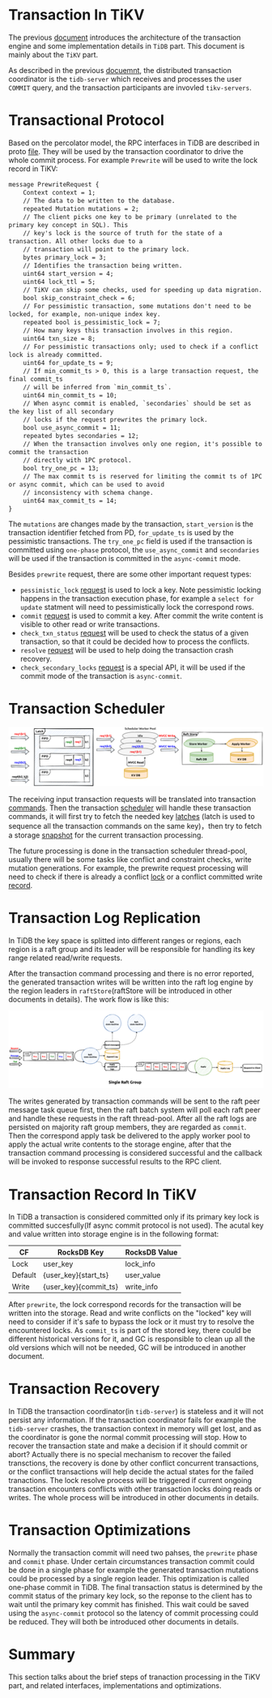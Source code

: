 # Transaction In TiKV

The previous [document](./transaction.md) introduces the architecture of the transaction engine and some implementation details in `TiDB` part. This document is mainly about the `TiKV` part.

As described in the previous [docuemnt](./transaction.md), the distributed transaction coordinator is the `tidb-server` which receives and processes the user `COMMIT` query, and the transaction participants are invovled `tikv-servers`.

# Transactional Protocol

Based on the percolator model, the RPC interfaces in TiDB are described in proto [file](https://github.com/pingcap/kvproto/blob/0f5764a128ad77ccf0a5b0ce0d6e2bfa50a108ce/proto/kvrpcpb.proto#L77). They will be used by the transaction coordinator to drive the whole commit process. For example `Prewrite` will be used to write the lock record in TiKV:
```
message PrewriteRequest {
    Context context = 1;
    // The data to be written to the database.
    repeated Mutation mutations = 2;
    // The client picks one key to be primary (unrelated to the primary key concept in SQL). This
    // key's lock is the source of truth for the state of a transaction. All other locks due to a
    // transaction will point to the primary lock.
    bytes primary_lock = 3;
    // Identifies the transaction being written.
    uint64 start_version = 4;
    uint64 lock_ttl = 5;
    // TiKV can skip some checks, used for speeding up data migration.
    bool skip_constraint_check = 6;
    // For pessimistic transaction, some mutations don't need to be locked, for example, non-unique index key.
    repeated bool is_pessimistic_lock = 7;
    // How many keys this transaction involves in this region.
    uint64 txn_size = 8;
    // For pessimistic transactions only; used to check if a conflict lock is already committed.
    uint64 for_update_ts = 9;
    // If min_commit_ts > 0, this is a large transaction request, the final commit_ts
    // will be inferred from `min_commit_ts`.
    uint64 min_commit_ts = 10;
    // When async commit is enabled, `secondaries` should be set as the key list of all secondary
    // locks if the request prewrites the primary lock.
    bool use_async_commit = 11;
    repeated bytes secondaries = 12;
    // When the transaction involves only one region, it's possible to commit the transaction
    // directly with 1PC protocol.
    bool try_one_pc = 13;
    // The max commit ts is reserved for limiting the commit ts of 1PC or async commit, which can be used to avoid
    // inconsistency with schema change.
    uint64 max_commit_ts = 14;
}
```

The `mutations` are changes made by the transaction, `start_version` is the transaction identifier fetched from PD, `for_update_ts` is used by the pessimistic transactions. The `try_one_pc` field is used if the transaction is committed using `one-phase` protocol, the `use_async_commit` and `secondaries` will be used if the transaction is committed in the `async-commit` mode.

Besides `prewrite` request, there are some other important request types:
- `pessimistic_lock` [request](https://github.com/pingcap/kvproto/blob/0f5764a128ad77ccf0a5b0ce0d6e2bfa50a108ce/proto/kvrpcpb.proto#L125) is used to lock a key. Note pessimistic locking happens in the transaction execution phase, for example a `select for update` statment will need to pessimistically lock the correspond rows.
- `commit` [request](https://github.com/pingcap/kvproto/blob/0f5764a128ad77ccf0a5b0ce0d6e2bfa50a108ce/proto/kvrpcpb.proto#L268) is used to commit a key. After commit the write content is visible to other read or write transactions.
- `check_txn_status` [request](https://github.com/pingcap/kvproto/blob/master/proto/kvrpcpb.proto#L206) will be used to check the status of a given transaction, so that it could be decided how to process the conflicts.
- `resolve` [request](https://github.com/pingcap/kvproto/blob/0f5764a128ad77ccf0a5b0ce0d6e2bfa50a108ce/proto/kvrpcpb.proto#L374) will be used to help doing the transaction crash recovery.
- `check_secondary_locks` [request](https://github.com/pingcap/kvproto/blob/master/proto/kvrpcpb.proto#L247) is a special API, it will be used if the commit mode of the transaction is `async-commit`.

# Transaction Scheduler

![transaction-scheduler](../img/transaction_scheduler.png)

The receiving input transaction requests will be translated into transaction [commands](https://github.com/tikv/tikv/blob/6be3893f7f787b04bf34d99d1369092404ab5cfc/src/storage/txn/commands/mod.rs#L114). Then the transaction [scheduler](https://github.com/tikv/tikv/blob/6be3893f7f787b04bf34d99d1369092404ab5cfc/src/storage/txn/scheduler.rs#L286) will handle these transaction commands, it will first try to fetch the needed key [latches](https://github.com/tikv/tikv/blob/6be3893f7f787b04bf34d99d1369092404ab5cfc/src/storage/txn/latch.rs#L22) (latch is used to sequence all the transaction commands on the same key)，then try to fetch a storage [snapshot](https://github.com/tikv/tikv/blob/6be3893f7f787b04bf34d99d1369092404ab5cfc/components/tikv_kv/src/lib.rs#L191) for the current transaction processing.

The future processing is done in the transaction scheduler thread-pool, usually there will be some tasks like conflict and constraint checks, write mutation generations. For example, the prewrite request processing will need to check if there is already a conflict [lock](https://github.com/tikv/tikv/blob/6be3893f7f787b04bf34d99d1369092404ab5cfc/src/storage/txn/actions/prewrite.rs#L45) or a conflict committed write [record](https://github.com/tikv/tikv/blob/6be3893f7f787b04bf34d99d1369092404ab5cfc/src/storage/txn/actions/prewrite.rs#L59).

# Transaction Log Replication

In TiDB the key space is splitted into different ranges or regions, each region is a raft group and its leader will be responsible for handling its key range related read/write requests. 

After the transaction command processing and there is no error reported, the generated transaction writes will be written into the raft log engine by the region leaders in `raftStore`(raftStore will be introduced in other documents in details). The work flow is like this:

![raftStore](../img/raftStore.png)

The writes generated by transaction commands will be sent to the raft peer message task queue first, then the raft batch system will poll each raft peer and handle these requests in the raft thread-pool. After all the raft logs are persisted on majority raft group members, they are regarded as `commit`. Then the correspond apply task be delivered to the apply worker pool to apply the actual write contents to the storage engine, after that the transaction command processing is considered successful and the callback will be invoked to response successful results to the RPC client.


# Transaction Record In TiKV

In TiDB a transaction is considered committed only if its primary key lock is committed succesfully(If async commit protocol is not used). The acutal key and value written into storage engine is in the following format:


| CF	| RocksDB Key |	RocksDB Value |
| ---   | --- | --- |
|Lock	 |user_key	 | lock_info |
|Default |{user_key}{start_ts}	| user_value |
|Write	 |{user_key}{commit_ts}	| write_info |

After `prewrite`, the lock correspond records for the transaction will be written into the storage. Read and write conflicts on the "locked" key will need to consider if it's safe to bypass the lock or it must try to resolve the encountered locks. As `commit_ts` is part of the stored key, there could be different historical versions for it, and GC is responsible to clean up all the old versions which will not be needed, GC will be introduced in another document.

# Transaction Recovery

In TiDB the transaction coordinator(in `tidb-server`) is stateless and it will not persist any information. If the transaction coordinator fails for example the `tidb-server` crashes, the transaction context in memory will get lost, and as the coordinator is gone the normal commit processing will stop. How to recover the transaction state and make a decision if it should commit or abort? Actually there is no special mechanism to recover the failed transctions, the recovery is done by other conflict concurrent transactions, or the conflict transactions will help decide the actual states for the failed tranactions. The lock resolve process will be triggered if current ongoing transaction encounters conflicts with other transaction locks doing reads or writes. The whole process will be introduced in other documents in details.

# Transaction Optimizations

Normally the transaction commit will need two pahses, the `prewrite` phase and `commit` phase. Under certain circumstances transaction commit could be done in a single phase for example the generated transaction mutations could be processed by a single region leader. This optimization is called one-phase commit in TiDB. The final transaction status is determined by the commit status of the primary key lock, so the reponse to the client has to wait until the primary key commit has finished. This wait could be saved using the `async-commit` protocol so the latency of commit processing could be reduced. They will both be introduced other documents in details.

# Summary

This section talks about the brief steps of tranaction processing in the TiKV part, and related interfaces, implementations and optimizations.
